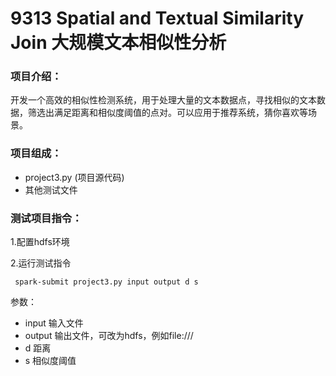 # 9313 Spatial and Textual Similarity Join 大规模文本相似性分析

### 项目介绍：
开发一个高效的相似性检测系统，用于处理大量的文本数据点，寻找相似的文本数据，筛选出满足距离和相似度阈值的点对。可以应用于推荐系统，猜你喜欢等场景。

### 项目组成：
- project3.py (项目源代码)
- 其他测试文件
 
### 测试项目指令：
1.配置hdfs环境  

2.运行测试指令  

` spark-submit project3.py input output d s`  

参数：  
- input 输入文件  
- output 输出文件，可改为hdfs，例如file:///  
- d 距离  
- s 相似度阈值  
